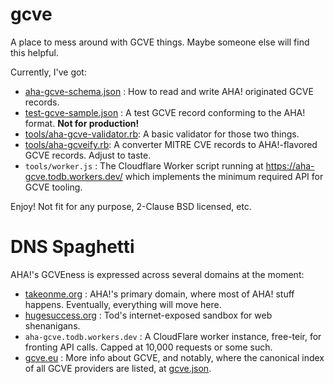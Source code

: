 # gcve

A place to mess around with GCVE things. Maybe someone else will find this helpful.

Currently, I've got:

  - [aha-gcve-schema.json](https://raw.githubusercontent.com/hugesuccessllc/gcve/refs/heads/main/aha-gcve-schema.json) : How to read and write AHA! originated GCVE records.
  - [test-gcve-sample.json](https://raw.githubusercontent.com/hugesuccessllc/gcve/refs/heads/main/test-gcve-sample.json) : A test GCVE record conforming to the AHA! format. **Not for production!**
  - [tools/aha-gcve-validator.rb](https://github.com/hugesuccessllc/gcve/blob/main/tools/aha-gcve-validator.rb): A basic validator for those two things.
  - [tools/aha-gcveify.rb](https://github.com/hugesuccessllc/gcve/blob/main/tools/aha-gcveify.rb): A converter MITRE CVE records to AHA!-flavored GCVE records. Adjust to taste.
  - `tools/worker.js` : The Cloudflare Worker script running at https://aha-gcve.todb.workers.dev/ which implements the minimum required API for GCVE tooling.

Enjoy! Not fit for any purpose, 2-Clause BSD licensed, etc.

# DNS Spaghetti

AHA!'s GCVEness is expressed across several domains at the moment:

- [takeonme.org](https://takeonme.org) : AHA!'s primary domain, where most of AHA! stuff happens. Eventually, everything will move here.
- [hugesuccess.org](https://hugesuccess.org) : Tod's internet-exposed sandbox for web shenanigans.
- `aha-gcve.todb.workers.dev` : A CloudFlare worker instance, free-teir, for fronting API calls. Capped at 10,000 requests or some such.
- [gcve.eu](https://gcve.eu) : More info about GCVE, and notably, where the canonical index of all GCVE providers are listed, at [gcve.json](https://gcve.eu/dist/gcve.json).
 
